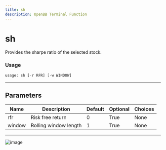 ```yaml
---
title: sh
description: OpenBB Terminal Function
---
```


# sh

Provides the sharpe ratio of the selected stock.
### Usage 
```python
usage: sh [-r RFR] [-w WINDOW]
```
---
## Parameters
| Name | Description | Default | Optional | Choices |
| ---- | ----------- | ------- | -------- | ------- |
| rfr | Risk free return | 0 | True | None |
| window | Rolling window length | 1 | True | None |
---
![image](https://user-images.githubusercontent.com/75195383/163530426-77abe5ac-9c21-43e5-a975-5a37c7eb452f.png)

